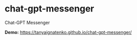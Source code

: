 # chat-gpt-messenger
Chat-GPT Messenger

__Demo:__ https://tanyaignatenko.github.io/chat-gpt-messenger/
